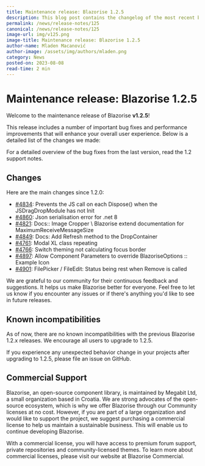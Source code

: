 ```yaml
---
title: Maintenance release: Blazorise 1.2.5
description: This blog post contains the changelog of the most recent bug fixes included in the Blazorise v1.2.5 release.
permalink: /news/release-notes/125
canonical: /news/release-notes/125
image-url: img/v125.png
image-title: Maintenance release: Blazorise 1.2.5
author-name: Mladen Macanović
author-image: /assets/img/authors/mladen.png
category: News
posted-on: 2023-08-08
read-time: 2 min
---
```


# Maintenance release: Blazorise 1.2.5

Welcome to the maintenance release of Blazorise **v1.2.5**!

This release includes a number of important bug fixes and performance improvements that will enhance your overall user experience. Below is a detailed list of the changes we made:

For a detailed overview of the bug fixes from the last version, read the 1.2 support notes.

## Changes

Here are the main changes since 1.2.0:

- [#4834](https://github.com/Megabit/Blazorise/pull/4834): Prevents the JS call on each Dispose() when the JSDragDropModule has not Init
- [#4860](https://github.com/Megabit/Blazorise/issues/4860): Json serialisation error for .net 8
- [#4821](https://github.com/Megabit/Blazorise/issues/4821): Docs:: Image Cropper \ Blazorise extend documentation for MaximumReceiveMessageSize
- [#4849](https://github.com/Megabit/Blazorise/issues/4849): Docs: Add Refresh method to the DropContainer
- [#4761](https://github.com/Megabit/Blazorise/issues/4761): Modal XL class repeating
- [#4766](https://github.com/Megabit/Blazorise/issues/4766): Switch theming not calculating focus border
- [#4897](https://github.com/Megabit/Blazorise/issues/4897): Allow Component Parameters to override BlazoriseOptions :: Example Icon
- [#4901](https://github.com/Megabit/Blazorise/issues/4901): FilePicker / FileEdit: Status being rest when Remove is called

We are grateful to our community for their continuous feedback and suggestions. It helps us make Blazorise better for everyone. Feel free to let us know if you encounter any issues or if there's anything you'd like to see in future releases.

## Known incompatibilities

As of now, there are no known incompatibilities with the previous Blazorise 1.2.x releases. We encourage all users to upgrade to 1.2.5.

If you experience any unexpected behavior change in your projects after upgrading to 1.2.5, please file an issue on GitHub.

## Commercial Support

Blazorise, an open-source component library, is maintained by Megabit Ltd, a small organization based in Croatia. We are strong advocates of the open-source ecosystem, which is why we offer Blazorise through our Community licenses at no cost. However, if you are part of a large organization and would like to support the project, we suggest purchasing a commercial license to help us maintain a sustainable business. This will enable us to continue developing Blazorise.

With a commercial license, you will have access to premium forum support, private repositories and community-licensed themes. To learn more about commercial licenses, please visit our website at Blazorise Commercial.
